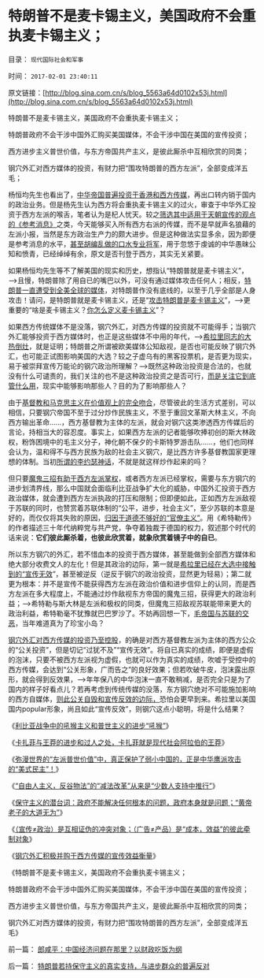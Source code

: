 # 特朗普不是麦卡锡主义，美国政府不会重执麦卡锡主义；

目录： `现代国际社会和军事` 

时间： `2017-02-01 23:40:11` 

原文链接：[http://blog.sina.com.cn/s/blog_5563a64d0102x53j.html](http://blog.sina.com.cn/s/blog_5563a64d0102x53j.html)

特朗普不是麦卡锡主义，美国政府不会重执麦卡锡主义；

特朗普政府不会干涉中国外汇购买美国媒体，不会干涉中国在美国的宣传投资；

西方进步主义普世价值，与东方帝国共产主义，是彼此厮杀中互相欣赏的同类；

钢穴外汇对西方媒体的投资，有财力把“围攻特朗普的西方左派”，全部变成洋五毛；

杨恒均先生也看出了，[中华帝国普遍投资于香港和西方传媒](../../../2017/1/31/钢穴外汇积极并购于西方传媒的宣传效益衡量；.md)，再出口转内销于国内的政治业务。但是杨先生认为西方将会重执麦卡锡主义的过火，审查于中华外汇投资于西方左派的喉舌，笔者认为是杞人忧天。较之[筛选其中适用于天朝宣传的观点的《参考消息》](../../../2009/10/10/定制民意出口转内销.md)之类，今天能够买入所有西方右派的传媒，而不是早就声名狼藉的左派小报，当然是东方政治生产力的颇大进步。但是这种做法实显多余，因为即便是参考消息的水平，[甚至胡编乱做的口水专业将军](../../../2015/9/18/萨拉丁主义真诚追求和平，不到最后关头，决不轻言战斗.md)，用于忽悠于虔诚的中华愚昧公知和愤青，已经绰绰有余，原文是否刊登于西方，其实无关紧要。

如果杨恒均先生等不了解美国的现实和历史，想指认“特朗普就是麦卡锡主义”，——>且慢，特朗普除了用自已的嘴巴以外，可没有通过媒体攻击任何人；相反，[特朗普一直遭受到全美全球的媒体](http://darthvad.blog.sohu.com/323740034.html)，对特朗普作没有底线的，以至于几乎全部是人身攻击！请问，是特朗普就是麦卡锡主义，还是“[攻击特朗普是麦卡锡主义](http://darthvad.blog.sohu.com/323736586.html)”，——>更重要的“啥是麦卡锡主义？[你怎么定义麦卡锡主义](../../../2009/9/28/示形于外实侵于内的爱国道德明星.md)”？

如果西方传统媒体不是没落，钢穴外汇，对西方传媒的投资就不可能得手；当钢穴外汇能够投资于西方媒体时，也正是这些媒体不中用的年代，——>[希拉里同志的大热倒灶](http://darthvad.blog.sohu.com/323240761.html)，就是证明；特朗普之所谓被欧美媒体公知敌视，是否也可能反映了钢穴外汇，也可能正试图影响美国的大选？较之子虚乌有的黑客投票机，是否更为现实，易于被崇拜宣传万能论的钢穴政治所理解？——>既然这种政治投资是合法的，也就没有什么可谴责的，我们关注的也不是这种政治投资之是否可行，[而是关注它到底管什么用](../../../2009/7/7/摆脱动物庄园里崇洋媚外的奴性思维.md)，现实中能够影响那些人？目的为了影响那些人？

由于[基督教和马克思主义在价值观上的完全吻合](../../../2017/1/16/“唯物，唯物主义”是“尊重（唯）客观规律的限制”.md)，尽管彼此的生活方式差别，可以相信，只要钢穴帝国不至于过分炒作民族主义，不至于重回文革斯大林主义，不向西方输出革命……，西方基督教为主体的左派，就会对钢穴这类渗透西方传媒后的言论，持相当大的容忍度。事实上，如果西方左派的记者能够吹捧初创的斯大林政权，粉饰困境中的毛主义分子，神化朝不保夕的卡斯特罗游击队……，他们也同样会认为，温和得不与西方民族为敌的社会主义钢穴，是比西方许多基督教国家更理想的体制。当初[所谓的李约瑟神话](http://darthvad.blog.sohu.com/323590772.html)，不就是就这样炒作起来的吗？

但只要[魔鬼三招有助于西方左派掌权](../../../2010/3/19/魔鬼三招几乎征服了美国.md)，或者西方左派已经掌权，需要与东方钢穴的进步划清界线，那么中国就会面临利比亚战争扩大化的威胁，中国外汇投资于西方政治媒体，就会遭到西方左派执政的打压和限制；但即便如此，正如西方左派敌视于苏联的同时，也赞赏着苏联体制的“公平，进步，社会主义”，至少苏联的本意是好的，而仅仅将其失败的原因，[归因于道德不够好的“官僚主义”](http://darthvad.blog.sohu.com/323411933.html)。用《希特勒传》的作者描述三十年代纳粹党与共产党，争夺着独裁于德国的权力，叙述那个时代的话来说：**它们彼此厮杀着，也彼此欣赏着，就象欣赏着镜子中的自已**。

所以东方钢穴的外汇，若不惜血本的投资于西方媒体，甚至能做到全部西方媒体和绝大部分收费文人的左化！但是其政治的边际，第一就是[希拉里已经在大选中接触到的“宣传无效](http://darthvad.blog.sohu.com/323240761.html)”，甚至被逆反（逆反于钢穴的政治投资，显然更为轻易）；第二就更为根本：并不是宣传不能获得西方左派在政治价值和进步信仰上的认同，而是西方左派在多大程度上，不能通过炒作敌视东方帝国的魔鬼三招，获得更大的政治利益；——>希特勒与斯大林是左派和极权的同类，但魔鬼三招敌视苏联能带来更大的政治利益，希特勒毫不犹豫就巴巴罗沙了。不妨再回想一下，[毛帝国与苏联的交恶](../../../2012/5/20/苏联军事肢解文革中国的PlanB的可行性.md)，当年难道真为了珍宝小岛？

[钢穴外汇对西方传媒的投资乃至控股](../../../2012/3/20/海外的传闻不一定是“真相”.md)，的确是对西方基督教左派为主体的西方公众的“公关投资”，但是切记“过犹不及”“宣传无效”。将自已真实的成绩，即便是虚假的泡沫，只要不被西方左派视为虚假，也就可以作为真实的成绩，吹嘘于受控中的西方传媒，会达到“公关形象，广而告之”的良好效果；但若吹破牛皮，泡沫露出原形，就会得到反效果，——>年年保八的中华泡沫一直不敢稍减，是否完全只是为了国内的样子好看点儿？若再考虑到传统传媒的没落，东方钢穴绝对不可能施加影响的西方自媒体，[则此公关自毁和宣传反效的边际，](../../../2016/11/16/（进步压迫性＝钢穴／私权）就是“宣传效能的全局变量”；.md)恐怕会更早到来。希拉里以美国国内popular形象，尚且如此“宣传反效”，则钢穴这点小聪明，将是什么结果？

《[利比亚战争中的吼猴主义和普世主义的进步“吼猴”](../../../2017/1/16/利比亚战争中的吼猴主义和普世的进步“吼猴”；.md)》

《[卡扎菲与王莽的进步和过人之处，卡扎菲就是现代社会阿拉伯的王莽](../../../2017/1/18/卡扎菲就是现代社会阿拉伯的王莽.md)》

《[弥漫世界的“左派普世价值”中，真正保护了弱小中国的，正是中华鹰派攻击的“美式民主”！](../../../2017/1/26/西方“基督教左派，普世价值”暴力“统治世界”的魅影危机.md)》

《[“自由人主义，反谷物法”的“减法改革”从来是“少数人支持中推行”](../../../2017/1/28/特朗普“自由放任”的支持率，高达历史空前的40-！.md)》

《[保守主义的潜台词：政府不能解决任何根本的问题，政府本身就是问题；“黄帝老子的大道无为”](../../../2017/1/29/特朗普若持保守主义的真实支持，与进步群众的普遍反对.md)》

《[（宣传≠政治）是互相证伪的冲突对象；（广告≠产品）是“成本，效益”的彼此牵制对象](../../../2017/1/29/（宣传≠政治）是互相证伪的冲突对象，类比（广告≠产品）.md)》

《[钢穴外汇积极并购于西方传媒的宣传效益衡量](../../../2017/1/31/钢穴外汇积极并购于西方传媒的宣传效益衡量；.md)》

《特朗普不是麦卡锡主义，美国政府不会重执麦卡锡主义；

特朗普政府不会干涉中国外汇购买美国媒体，不会干涉中国在美国的宣传投资；

西方进步主义普世价值，与东方帝国共产主义，是彼此厮杀中互相欣赏的同类；

钢穴外汇对西方媒体的投资，有财力把“围攻特朗普的西方左派”，全部变成洋五毛》

前一篇： [郎咸平：中国经济问题在那里？以财政吃饭为纲](../../../2007/8/26/郎咸平：中国经济问题在那里？以财政吃饭为纲.md)

后一篇： [特朗普若持保守主义的真实支持，与进步群众的普遍反对](../../../2017/1/29/特朗普若持保守主义的真实支持，与进步群众的普遍反对.md)

